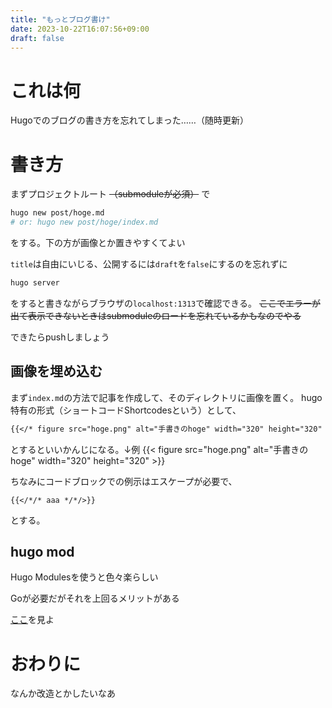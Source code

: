 ```yaml
---
title: "もっとブログ書け"
date: 2023-10-22T16:07:56+09:00
draft: false
---
```


# これは何

Hugoでのブログの書き方を忘れてしまった……（随時更新）

<!--more-->

# 書き方

まずプロジェクトルート ~~（submoduleが必須）~~ で
```bash
hugo new post/hoge.md
# or: hugo new post/hoge/index.md
```
をする。下の方が画像とか置きやすくてよい

`title`は自由にいじる、公開するには`draft`を`false`にするのを忘れずに

```bash
hugo server
```
をすると書きながらブラウザの`localhost:1313`で確認できる。 ~~ここでエラーが出て表示できないときはsubmoduleのロードを忘れているかもなのでやる~~

できたらpushしましょう

## 画像を埋め込む

まず`index.md`の方法で記事を作成して、そのディレクトリに画像を置く。
hugo特有の形式（ショートコードShortcodesという）として、
```md
{{</* figure src="hoge.png" alt="手書きのhoge" width="320" height="320" */>}}
```
とするといいかんじになる。↓例
{{< figure src="hoge.png" alt="手書きのhoge" width="320" height="320" >}}

ちなみにコードブロックでの例示はエスケープが必要で、
```
{{</*/* aaa */*/>}}
```
とする。

## hugo mod

Hugo Modulesを使うと色々楽らしい

Goが必要だがそれを上回るメリットがある

[ここ](https://maku77.github.io/p/bqar8o6/)を見よ

# おわりに

なんか改造とかしたいなあ

